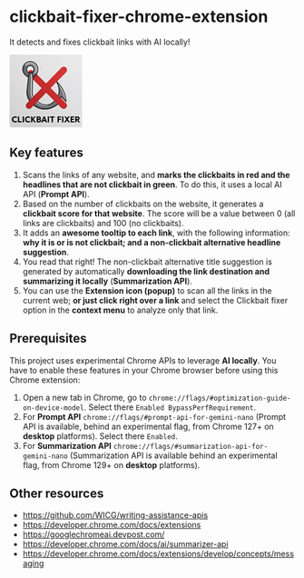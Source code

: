 # clickbait-fixer-chrome-extension

It detects and fixes clickbait links with AI locally!

![logo](clickbait-fixer-chrome-extension/images/icon-128.png)

## Key features

1. Scans the links of any website, and **marks the clickbaits in red and the headlines that are not clickbait in green**. To do this, it uses a local AI API (**Prompt API**).
2. Based on the number of clickbaits on the website, it generates a **clickbait score for that website**. The score will be a value between 0 (all links are clickbaits) and 100 (no clickbaits).
3. It adds an **awesome tooltip to each link**, with the following information: **why it is or is not clickbait; and a non-clickbait alternative headline suggestion**.
4. You read that right! The non-clickbait alternative title suggestion is generated by automatically **downloading the link destination and summarizing it locally** (**Summarization API**).
5. You can use the **Extension icon (popup)** to scan all the links in the current web; **or just click right over a link** and select the Clickbait fixer option in the **context menu** to analyze only that link.

## Prerequisites

This project uses experimental Chrome APIs to leverage **AI locally**. You have to enable these features in your Chrome browser before using this Chrome extension:

1. Open a new tab in Chrome, go to `chrome://flags/#optimization-guide-on-device-model`. Select there `Enabled BypassPerfRequirement`.
2. For **Prompt API** `chrome://flags/#prompt-api-for-gemini-nano` (Prompt API is available, behind an experimental flag, from Chrome 127+ on **desktop** platforms). Select there `Enabled`.
3. For **Summarization API**  `chrome://flags/#summarization-api-for-gemini-nano` (Summarization API is available behind an experimental flag, from Chrome 129+ on **desktop** platforms).

## Other resources

- https://github.com/WICG/writing-assistance-apis
- https://developer.chrome.com/docs/extensions
- https://googlechromeai.devpost.com/
- https://developer.chrome.com/docs/ai/summarizer-api
- https://developer.chrome.com/docs/extensions/develop/concepts/messaging